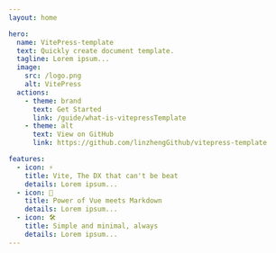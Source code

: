 ```yaml
---
layout: home

hero:
  name: VitePress-template
  text: Quickly create document template.
  tagline: Lorem ipsum...
  image:
    src: /logo.png
    alt: VitePress
  actions:
    - theme: brand
      text: Get Started
      link: /guide/what-is-vitepressTemplate
    - theme: alt
      text: View on GitHub
      link: https://github.com/linzhengGithub/vitepress-template

features:
  - icon: ⚡️
    title: Vite, The DX that can't be beat
    details: Lorem ipsum...
  - icon: 🖖
    title: Power of Vue meets Markdown
    details: Lorem ipsum...
  - icon: 🛠️
    title: Simple and minimal, always
    details: Lorem ipsum...
---
```

<CountBtn />
